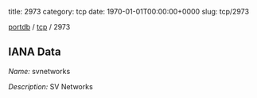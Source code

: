 title: 2973
category: tcp
date: 1970-01-01T00:00:00+0000
slug: tcp/2973

[portdb](/) / [tcp](/category/tcp.html) / 2973


## IANA Data

_Name:_ svnetworks

_Description:_ SV Networks

